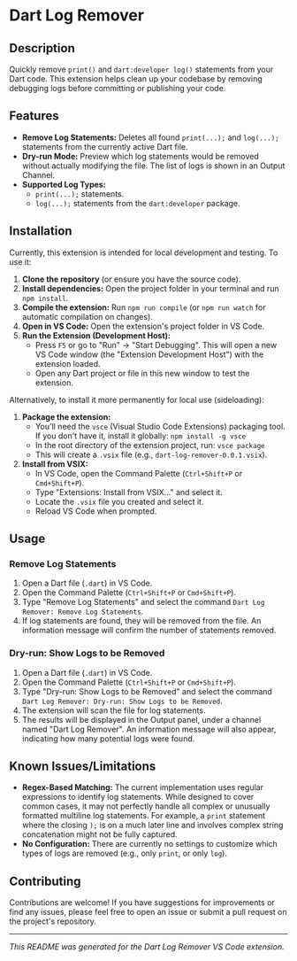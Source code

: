 # Dart Log Remover

## Description

Quickly remove `print()` and `dart:developer log()` statements from your Dart code. This extension helps clean up your codebase by removing debugging logs before committing or publishing your code.

## Features

*   **Remove Log Statements:** Deletes all found `print(...);` and `log(...);` statements from the currently active Dart file.
*   **Dry-run Mode:** Preview which log statements would be removed without actually modifying the file. The list of logs is shown in an Output Channel.
*   **Supported Log Types:**
    *   `print(...);` statements.
    *   `log(...);` statements from the `dart:developer` package.

## Installation

Currently, this extension is intended for local development and testing. To use it:

1.  **Clone the repository** (or ensure you have the source code).
2.  **Install dependencies:** Open the project folder in your terminal and run `npm install`.
3.  **Compile the extension:** Run `npm run compile` (or `npm run watch` for automatic compilation on changes).
4.  **Open in VS Code:** Open the extension's project folder in VS Code.
5.  **Run the Extension (Development Host):**
    *   Press `F5` or go to "Run" -> "Start Debugging". This will open a new VS Code window (the "Extension Development Host") with the extension loaded.
    *   Open any Dart project or file in this new window to test the extension.

Alternatively, to install it more permanently for local use (sideloading):

1.  **Package the extension:**
    *   You'll need the `vsce` (Visual Studio Code Extensions) packaging tool. If you don't have it, install it globally: `npm install -g vsce`
    *   In the root directory of the extension project, run: `vsce package`
    *   This will create a `.vsix` file (e.g., `dart-log-remover-0.0.1.vsix`).
2.  **Install from VSIX:**
    *   In VS Code, open the Command Palette (`Ctrl+Shift+P` or `Cmd+Shift+P`).
    *   Type "Extensions: Install from VSIX..." and select it.
    *   Locate the `.vsix` file you created and select it.
    *   Reload VS Code when prompted.

## Usage

### Remove Log Statements

1.  Open a Dart file (`.dart`) in VS Code.
2.  Open the Command Palette (`Ctrl+Shift+P` or `Cmd+Shift+P`).
3.  Type "Remove Log Statements" and select the command `Dart Log Remover: Remove Log Statements`.
4.  If log statements are found, they will be removed from the file. An information message will confirm the number of statements removed.

### Dry-run: Show Logs to be Removed

1.  Open a Dart file (`.dart`) in VS Code.
2.  Open the Command Palette (`Ctrl+Shift+P` or `Cmd+Shift+P`).
3.  Type "Dry-run: Show Logs to be Removed" and select the command `Dart Log Remover: Dry-run: Show Logs to be Removed`.
4.  The extension will scan the file for log statements.
5.  The results will be displayed in the Output panel, under a channel named "Dart Log Remover". An information message will also appear, indicating how many potential logs were found.

## Known Issues/Limitations

*   **Regex-Based Matching:** The current implementation uses regular expressions to identify log statements. While designed to cover common cases, it may not perfectly handle all complex or unusually formatted multiline log statements. For example, a `print` statement where the closing `);` is on a much later line and involves complex string concatenation might not be fully captured.
*   **No Configuration:** There are currently no settings to customize which types of logs are removed (e.g., only `print`, or only `log`).

## Contributing

Contributions are welcome! If you have suggestions for improvements or find any issues, please feel free to open an issue or submit a pull request on the project's repository.

---

_This README was generated for the Dart Log Remover VS Code extension._
